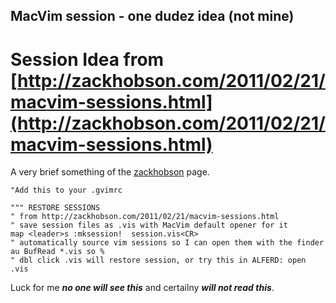 ## MacVim session - one dudez idea (not mine)

# Session Idea from [http://zackhobson.com/2011/02/21/macvim-sessions.html](http://zackhobson.com/2011/02/21/macvim-sessions.html)

A very brief something of the [zackhobson](http://zackhobson.com/2011/02/21/macvim-sessions.html) page.

``` VimML
"Add this to your .gvimrc

""" RESTORE SESSIONS
" from http://zackhobson.com/2011/02/21/macvim-sessions.html
" save session files as .vis with MacVim default opener for it
map <leader>s :mksession!  session.vis<CR>
" automatically source vim sessions so I can open them with the finder
au BufRead *.vis so %
" dbl click .vis will restore session, or try this in ALFERD: open .vis
```

Luck for me ___no one will see this___ and certailny ___will not read this___.

